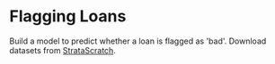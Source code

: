 # Flagging Loans
 Build a model to predict whether a loan is flagged as 'bad'. Download datasets from [StrataScratch](https://www.stratascratch.com/).
